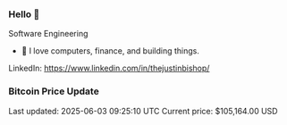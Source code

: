 ### Hello 🤙  

Software Engineering

- 🔭 I love computers, finance, and building things.
  
LinkedIn: https://www.linkedin.com/in/thejustinbishop/  


































































































































































































































































































































































































































































































































































































































### Bitcoin Price Update
Last updated: 2025-06-03 09:25:10 UTC
Current price: $105,164.00 USD
